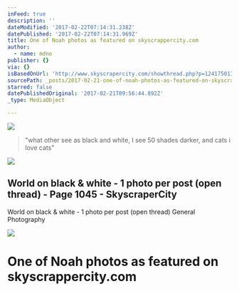 ```yaml
---
inFeed: true
description: ''
dateModified: '2017-02-22T07:14:31.238Z'
datePublished: '2017-02-22T07:14:31.969Z'
title: One of Noah photos as featured on skyscrappercity.com
author:
  - name: mdno
publisher: {}
via: {}
isBasedOnUrl: 'http://www.skyscrapercity.com/showthread.php?p=124175013'
sourcePath: _posts/2017-02-21-one-of-noah-photos-as-featured-on-skyscrappercitycom.md
starred: false
datePublishedOriginal: '2017-02-21T09:56:44.892Z'
_type: MediaObject

---
```

![](https://img.gs/mgdzkxjzht/full/https:/s3-us-west-2.amazonaws.com/the-grid-img/p/5aa26a531f3e9b29d2738b2a4d8ccacccfd7497b.jpg)

> "what other see as black and white, I see 50 shades darker, and cats i love cats"

<article style=""><img src="https://s3-us-west-2.amazonaws.com/the-grid-img/p/7cb05eeb8a8020843467780ddf1a52cc33b18355.jpg" /><h1>World on black &amp; white - 1 photo per post (open thread) - Page 1045 - SkyscraperCity</h1><p>World on black &amp; white - 1 photo per post (open thread) General Photography</p></article>

![](https://s3-us-west-2.amazonaws.com/the-grid-img/p/35eef96087814a91d0b94ab817824c9f58ea56e9.jpg)

# One of Noah photos as featured on skyscrappercity.com